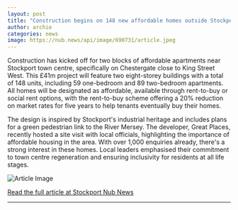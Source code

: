```yaml
---
layout: post
title: "Construction begins on 148 new affordable homes outside Stockport town centre"
author: archie
categories: news
image: https://nub.news/api/image/690731/article.jpeg
---
```

Construction has kicked off for two blocks of affordable apartments near Stockport town centre, specifically on Chestergate close to King Street West. This £41m project will feature two eight-storey buildings with a total of 148 units, including 59 one-bedroom and 89 two-bedroom apartments. All homes will be designated as affordable, available through rent-to-buy or social rent options, with the rent-to-buy scheme offering a 20% reduction on market rates for five years to help tenants eventually buy their homes.

The design is inspired by Stockport's industrial heritage and includes plans for a green pedestrian link to the River Mersey. The developer, Great Places, recently hosted a site visit with local officials, highlighting the importance of affordable housing in the area. With over 1,000 enquiries already, there's a strong interest in these homes. Local leaders emphasised their commitment to town centre regeneration and ensuring inclusivity for residents at all life stages.

![Article Image](https://nub.news/api/image/690731/article.jpeg)

[Read the full article at Stockport Nub News](https://stockport.nub.news/news/local-news/construction-begins-on-148-new-affordable-homes-outside-stockport-town-centre-271664)

---
